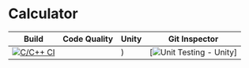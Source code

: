 # Calculator

| Build	| Code Quality                                             | Unity | Git Inspector   |
|-----|---------------------------------------------------------|----------|----------|
|[![C/C++ CI](https://github.com/omrege/mini-project/actions/workflows/c-build.yml/badge.svg?branch=main)](https://github.com/omrege/mini-project/actions/workflows/c-build.yml) |	|)	|[![Unit Testing - Unity](https://github.com/omrege/mini-project/actions/workflows/unity.yml/badge.svg?branch=main)] |[![Contribution Check - Git Inspector](https://github.com/omrege/mini-project/actions/workflows/gitinspector.yml/badge.svg?branch=main)](https://github.com/omrege/mini-project/actions/workflows/gitinspector.yml)|

